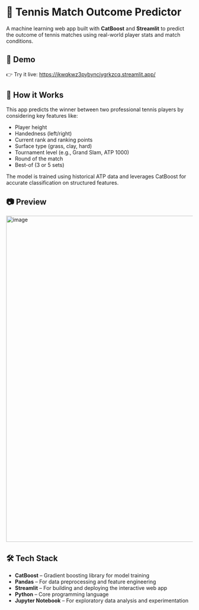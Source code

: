 # 🎾 Tennis Match Outcome Predictor

A machine learning web app built with **CatBoost** and **Streamlit** to predict the outcome of tennis matches using real-world player stats and match conditions.

## 🚀 Demo

👉 Try it live: https://jkwqkwz3pybyncjygrkzcq.streamlit.app/

## 🧠 How it Works

This app predicts the winner between two professional tennis players by considering key features like:

- Player height
- Handedness (left/right)
- Current rank and ranking points
- Surface type (grass, clay, hard)
- Tournament level (e.g., Grand Slam, ATP 1000)
- Round of the match
- Best-of (3 or 5 sets)

The model is trained using historical ATP data and leverages CatBoost for accurate classification on structured features.

## 📷 Preview

<img width="1445" height="882" alt="image" src="https://github.com/user-attachments/assets/f355dec2-9dc8-4181-95df-3d133a36f7f2" />


## 🛠 Tech Stack

- **CatBoost** – Gradient boosting library for model training
- **Pandas** – For data preprocessing and feature engineering
- **Streamlit** – For building and deploying the interactive web app
- **Python** – Core programming language
- **Jupyter Notebook** – For exploratory data analysis and experimentation


